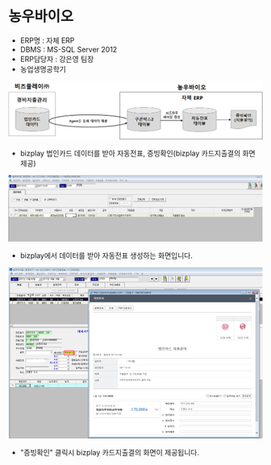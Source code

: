 # 농우바이오

 - ERP명 : 자체 ERP  
 - DBMS : MS-SQL Server 2012  
 - ERP담당자 : 강은영 팀장  
 - 농업생명공학기

![\[&#xADF8;&#xB9BC;1\] &#xAD6C;&#xC131;&#xB3C4;](../../../.gitbook/assets/image%20%28142%29.png)

 - bizplay 법인카드 데이터를 받아 자동전표, 증빙확인\(bizplay 카드지출결의 화면 제공\)

![\[&#xADF8;&#xB9BC;2\] &#xCE74;&#xB4DC;&#xC790;&#xB3D9;&#xC804;&#xD45C; &#xD654;&#xBA74;](../../../.gitbook/assets/image%20%2816%29.png)

 - bizplay에서 데이터를 받아 자동전표 생성하는 화면입니다.

![\[&#xADF8;&#xB9BC;3\] &#xC99D;&#xBE59;&#xD655;&#xC778; &#xD654;&#xBA74;](../../../.gitbook/assets/image%20%2862%29.png)

 - "증빙확인" 클릭시 bizplay 카드지출결의 화면이 제공됩니다.



